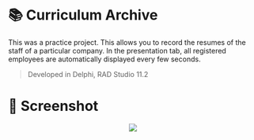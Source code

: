 # :books: Curriculum Archive
This was a practice project. This allows you to record the resumes of the staff of a particular company. 
In the presentation tab, all registered employees are automatically displayed every few seconds.</br>
> Developed in Delphi, RAD Studio 11.2

# :camera_flash: Screenshot
<div align="center">
  <img src="https://github.com/DoctorBIOS1990/archivo-de-curriculums/blob/main/ScreenShot/Screenshot.png">
</div>
